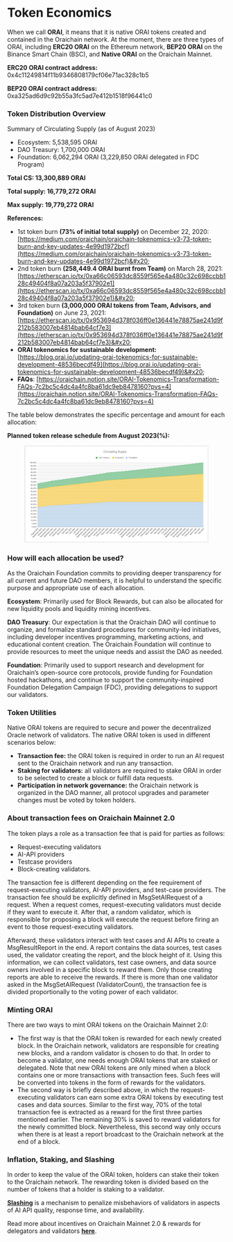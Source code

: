 # Token Economics

When we call **ORAI**, it means that it is native ORAI tokens created and contained in the Oraichain network. At the moment, there are three types of ORAI, including **ERC20 ORAI** on the Ethereum network, **BEP20 ORAI** on the Binance Smart Chain (BSC), and **Native ORAI** on the Oraichain Mainnet.

**ERC20 ORAI contract address:** 0x4c11249814f11b9346808179cf06e71ac328c1b5

**BEP20 ORAI contract address:** 0xa325ad6d9c92b55a3fc5ad7e412b1518f96441c0

### Token Distribution Overview

Summary of Circulating Supply (as of August 2023)

* Ecosystem: 5,538,595 ORAI
* DAO Treasury: 1,700,000 ORAI
* Foundation: 6,062,294 ORAI (3,229,850 ORAI delegated in FDC Program)

**Total CS: 13,300,889 ORAI**

**Total supply: 16,779,272 ORAI**

**Max supply: 19,779,272 ORAI**



**References:**&#x20;

* 1st token burn **(73% of initial total supply)** on December 22, 2020: [https://medium.com/oraichain/oraichain-tokenomics-v3-73-token-burn-and-key-updates-4e99d1972bcf](https://medium.com/oraichain/oraichain-tokenomics-v3-73-token-burn-and-key-updates-4e99d1972bcf)&#x20;
* 2nd token burn **(258,449.4 ORAI burnt from Team)** on March 28, 2021: [https://etherscan.io/tx/0xa66c06593dc8559f565e4a480c32c698ccbb128c49404f8a07a203a5f37902e1](https://etherscan.io/tx/0xa66c06593dc8559f565e4a480c32c698ccbb128c49404f8a07a203a5f37902e1)&#x20;
* 3rd token burn **(3,000,000 ORAI tokens from Team, Advisors, and Foundation)** on June 23, 2021: [https://etherscan.io/tx/0x953694d378f036ff0e136441e78875ae241d9f212b583007eb4814bab64cf7e3](https://etherscan.io/tx/0x953694d378f036ff0e136441e78875ae241d9f212b583007eb4814bab64cf7e3)&#x20;
* **ORAI tokenomics for sustainable development:** [https://blog.orai.io/updating-orai-tokenomics-for-sustainable-development-48536becdf49](https://blog.orai.io/updating-orai-tokenomics-for-sustainable-development-48536becdf49)&#x20;
* **FAQs**: [https://oraichain.notion.site/ORAI-Tokenomics-Transformation-FAQs-7c2bc5c4dc4a4fc8ba61dc9eb8478160?pvs=4](https://oraichain.notion.site/ORAI-Tokenomics-Transformation-FAQs-7c2bc5c4dc4a4fc8ba61dc9eb8478160?pvs=4)

The table below demonstrates the specific percentage and amount for each allocation:

**Planned token release schedule from August 2023(%):**

<figure><img src="../.gitbook/assets/image.png" alt=""><figcaption></figcaption></figure>

### **How will each allocation be used?**&#x20;

As the Oraichain Foundation commits to providing deeper transparency for all current and future DAO members, it is helpful to understand the specific purpose and appropriate use of each allocation.

**Ecosystem**: Primarily used for Block Rewards, but can also be allocated for new liquidity pools and liquidity mining incentives.

**DAO Treasury**: Our expectation is that the Oraichain DAO will continue to organize, and formalize standard procedures for community-led initiatives, including developer incentives programming, marketing actions, and educational content creation. The Oraichain Foundation will continue to provide resources to meet the unique needs and assist the DAO as needed.

**Foundation**: Primarily used to support research and development for Oraichain’s open-source core protocols, provide funding for Foundation hosted hackathons, and continue to support the community-inspired Foundation Delegation Campaign (FDC), providing delegations to support our validators.

### Token Utilities&#x20;

Native ORAI tokens are required to secure and power the decentralized Oracle network of validators. The native ORAI token is used in different scenarios below:

* **Transaction fee:** the ORAI token is required in order to run an AI request sent to the Oraichain network and run any transaction.
* **Staking for validators:** all validators are required to stake ORAI in order to be selected to create a block or fulfill data requests.
* **Participation in network governance:** the Oraichain network is organized in the DAO manner, all protocol upgrades and parameter changes must be voted by token holders.&#x20;

### About transaction fees on Oraichain Mainnet 2.0

The token plays a role as a transaction fee that is paid for parties as follows:

* Request-executing validators
* AI-API providers
* Testcase providers
* Block-creating validators.

The transaction fee is different depending on the fee requirement of request-executing validators, AI-API providers, and test-case providers. The transaction fee should be explicitly defined in MsgSetAIRequest of a request. When a request comes, request-executing validators must decide if they want to execute it. After that, a random validator, which is responsible for proposing a block will execute the request before firing an event to those request-executing validators.

Afterward, these validators interact with test cases and AI APIs to create a MsgResultReport in the end. A report contains the data sources, test cases used, the validator creating the report, and the block height of it. Using this information, we can collect validators, test case owners, and data source owners involved in a specific block to reward them. Only those creating reports are able to receive the rewards. If there is more than one validator asked in the MsgSetAIRequest (ValidatorCount), the transaction fee is divided proportionally to the voting power of each validator.

### Minting ORAI

There are two ways to mint ORAI tokens on the Oraichain Mainnet 2.0:&#x20;

* The first way is that the ORAI token is rewarded for each newly created block. In the Oraichain network, validators are responsible for creating new blocks, and a random validator is chosen to do that. In order to become a validator, one needs enough ORAI tokens that are staked or delegated. Note that new ORAI tokens are only mined when a block contains one or more transactions with transaction fees. Such fees will be converted into tokens in the form of rewards for the validators.
* The second way is briefly described above, in which the request-executing validators can earn some extra ORAI tokens by executing test cases and data sources. Similar to the first way, 70% of the total transaction fee is extracted as a reward for the first three parties mentioned earlier. The remaining 30% is saved to reward validators for the newly committed block. Nevertheless, this second way only occurs when there is at least a report broadcast to the Oraichain network at the end of a block.

### Inflation, Staking, and Slashing

In order to keep the value of the ORAI token, holders can stake their token to the Oraichain network. The rewarding token is divided based on the number of tokens that a holder is staking to a validator.

[**Slashing**](https://blog.orai.io/updating-orai-tokenomics-for-sustainable-development-48536becdf49) is a mechanism to penalize misbehaviors of validators in aspects of AI API quality, response time, and availability.

Read more about incentives on Oraichain Mainnet 2.0 & rewards for delegators and validators [**here**](https://blog.orai.io/oraichain-mainnet-incentives-rewards-for-delegators-and-validators-958db9b4bb4b).
